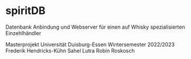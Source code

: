 # spiritDB
Datenbank Anbindung und Webserver für einen auf Whisky spezialisierten Einzehlhändler

Masterprojekt Universität Duisburg-Essen
Wintersemester 2022/2023
Frederik Hendricks-Kühn
Sahel Lutra
Robin Roskosch

